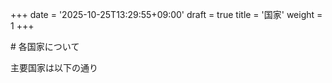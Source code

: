 +++
date = '2025-10-25T13:29:55+09:00'
draft = true
title = '国家'
weight = 1
+++



\# 各国家について

主要国家は以下の通り

